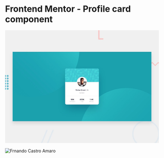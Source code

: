 # Frontend Mentor - Profile card component

![Design preview for the Profile card component coding challenge](./design/desktop-preview.jpg)

![Frnando Castro Amaro](https://fercho240899.github.io/profile-card-component-main/)

